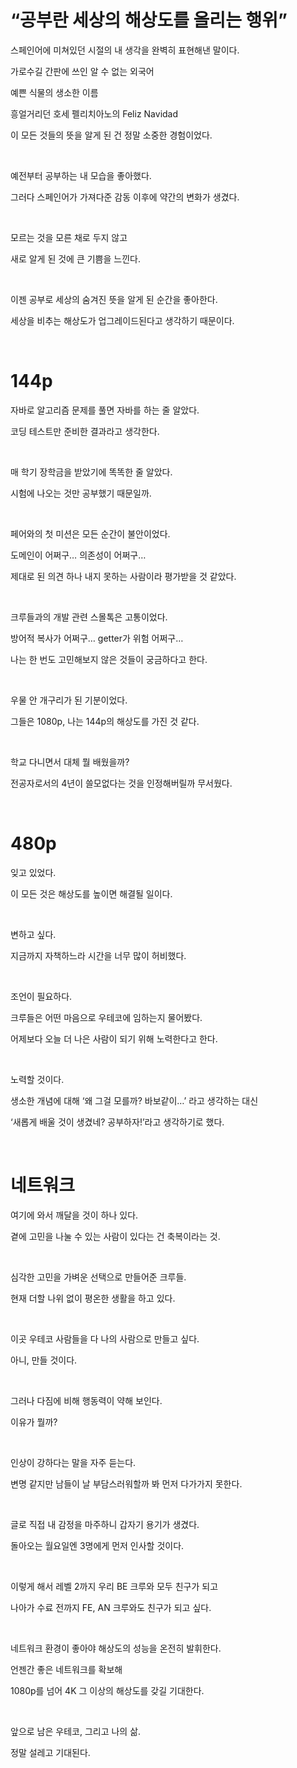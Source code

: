 # “공부란 세상의 해상도를 올리는 행위”

스페인어에 미쳐있던 시절의 내 생각을 완벽히 표현해낸 말이다.

가로수길 간판에 쓰인 알 수 없는 외국어

예쁜 식물의 생소한 이름

흥얼거리던 호세 펠리치아노의 Feliz Navidad

이 모든 것들의 뜻을 알게 된 건 정말 소중한 경험이었다.

<br>

예전부터 공부하는 내 모습을 좋아했다.

그러다 스페인어가 가져다준 감동 이후에 약간의 변화가 생겼다.

<br>

모르는 것을 모른 채로 두지 않고

새로 알게 된 것에 큰 기쁨을 느낀다.

<br>

이젠 공부로 세상의 숨겨진 뜻을 알게 된 순간을 좋아한다.

세상을 비추는 해상도가 업그레이드된다고 생각하기 때문이다.

<br>

# 144p


자바로 알고리즘 문제를 풀면 자바를 하는 줄 알았다.

코딩 테스트만 준비한 결과라고 생각한다.

<br>

매 학기 장학금을 받았기에 똑똑한 줄 알았다.

시험에 나오는 것만 공부했기 때문일까.

<br>

페어와의 첫 미션은 모든 순간이 불안이었다.

도메인이 어쩌구… 의존성이 어쩌구…

제대로 된 의견 하나 내지 못하는 사람이라 평가받을 것 같았다.

<br>

크루들과의 개발 관련 스몰톡은 고통이었다.

방어적 복사가 어쩌구… getter가 위험 어쩌구…

나는 한 번도 고민해보지 않은 것들이 궁금하다고 한다.

<br>

우물 안 개구리가 된 기분이었다.

그들은 1080p, 나는 144p의 해상도를 가진 것 같다.

<br>

학교 다니면서 대체 뭘 배웠을까?

전공자로서의 4년이 쓸모없다는 것을 인정해버릴까 무서웠다.

<br>

# 480p


잊고 있었다.

이 모든 것은 해상도를 높이면 해결될 일이다.

<br>

변하고 싶다.

지금까지 자책하느라 시간을 너무 많이 허비했다.

<br>

조언이 필요하다.

크루들은 어떤 마음으로 우테코에 임하는지 물어봤다.

어제보다 오늘 더 나은 사람이 되기 위해 노력한다고 한다.

<br>

노력할 것이다.

생소한 개념에 대해 ‘왜 그걸 모를까? 바보같이…’ 라고 생각하는 대신

‘새롭게 배울 것이 생겼네? 공부하자!’라고 생각하기로 했다.

<br>

# 네트워크

여기에 와서 깨달을 것이 하나 있다.

곁에 고민을 나눌 수 있는 사람이 있다는 건 축복이라는 것.

<br>

심각한 고민을 가벼운 선택으로 만들어준 크루들.

현재 더할 나위 없이 평온한 생활을 하고 있다.

<br>

이곳 우테코 사람들을 다 나의 사람으로 만들고 싶다.

아니, 만들 것이다.

<br>

그러나 다짐에 비해 행동력이 약해 보인다.

이유가 뭘까?

<br>

인상이 강하다는 말을 자주 듣는다.

변명 같지만 남들이 날 부담스러워할까 봐 먼저 다가가지 못한다.

<br>

글로 직접 내 감정을 마주하니 갑자기 용기가 생겼다.

돌아오는 월요일엔 3명에게 먼저 인사할 것이다.

<br>

이렇게 해서 레벨 2까지 우리 BE 크루와 모두 친구가 되고 

나아가 수료 전까지 FE, AN 크루와도 친구가 되고 싶다.

<br>

네트워크 환경이 좋아야 해상도의 성능을 온전히 발휘한다.

언젠간 좋은 네트워크를 확보해

1080p를 넘어 4K 그 이상의 해상도를 갖길 기대한다.

<br>

앞으로 남은 우테코, 그리고 나의 삶.

정말 설레고 기대된다.

